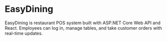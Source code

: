 # EasyDining
EasyDining is restaurant POS system built with ASP.NET Core Web API and React. Employees can log in, manage tables, and take customer orders with real-time updates.
